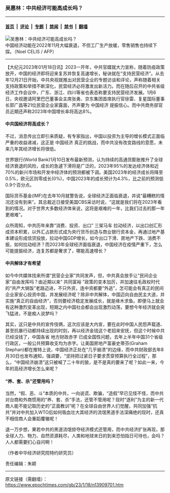 ### 吴惠林：中共经济可能高成长吗？

---

#### [首页](../../../..?n13909701) &nbsp;|&nbsp; [评论](../../../../../epoch-comment?n13909701) &nbsp;|&nbsp; [专题](../../../../../epoch-special?n13909701) &nbsp;|&nbsp; [禁闻](../../../../../epoch-news?n13909701) &nbsp;|&nbsp; [禁书](../../../../../books?n13909701) &nbsp;|&nbsp; [翻墙](https://github.com/gfw-breaker/nogfw/blob/master/README.md?n13909701)


<div><img alt="吴惠林：中共经济可能高成长吗？" class="attachment-djy_600_400 size-djy_600_400 wp-post-image" src="https://i.epochtimes.com/assets/uploads/2022/12/id13885506-590542-600x400.jpg"/>
<div class="caption">
 中国经济动能在2022年11月大幅衰退，不但工厂生产放缓，零售销售也持续下探。（Noel CELIS / AFP）
</div></div><hr/><div class="post_content" id="artbody" itemprop="articleBody">
 <!-- article content begin -->
 <p>
  【大纪元2023年01月18日讯】2023一开年，中共官媒就大力宣称，随着防疫政策放开，中国的经济即将迎来复苏并恢复高速增长，秘诀就在“支持民营经济”。从去年12月21日开始，中共央视就推出对民营企业的专题访谈和评论，声称随着相关支持政策和举措不断深化，民营经济必将激发出新活力。而在随后召开的中共省级经济工作会议中，广东、浙江、四川等省也表态称要支持民营经济发展。1月6日，央视邀请阿里巴巴董事会主席张勇、京东集团首席执行官徐雷、复星国际董事长郭广昌等21位民营企业家露面，齐声要为
  <ok href="https://www.epochtimes.com/gb/tag/%E4%B8%AD%E5%9B%BD%E7%BB%8F%E6%B5%8E.html">
   中国经济
  </ok>
  提振信心。而中共商务部官员近期还声称2023年中国增长率将高达8%。
 </p>
 <h4>
  中共国经济将高成长？
 </h4>
 <p>
  不过，消息传出立即引来质疑，有专家指出，中国以投资为主导的增长模式正面临严重的收益递减，这正是
  <ok href="https://www.epochtimes.com/gb/tag/%E4%B8%AD%E5%9B%BD%E7%BB%8F%E6%B5%8E.html">
   中国经济
  </ok>
  真正的挑战，而中共没有改变路线的意愿，未来几年其经济增长将很低。
 </p>
 <p>
  世界银行(World Bank)1月10日发布最新预测，认为持续的高通货膨胀推升了全球经济衰退的风险，成长的急遽下滑将是广泛的，2023年95%的发达经济体和近70%的新兴市场和开发中经济体的预测都被下调。美国2023年的经济成长将降至0.5%，欧元区则零成长(0%)，中国2023年的成长预计为4.3%，比之前的预测低0.9个百分点。
 </p>
 <p>
  国际货币基金(IMF)在去年10月就警告说，全球经济正面临衰退，并说“最糟糕的情况还没有到来”。其总裁近日接受美国CBS采访时说，“这就是我们将在2023年看到的情况。对于世界大多数经济体来说，这将是艰难的一年，比我们过去的那一年更艰难”。
 </p>
 <p>
  众所周知，中共历年来靠“消费、投资、出口”
  <ok href="https://www.epochtimes.com/gb/tag/%E4%B8%89%E6%9E%B6%E9%A9%AC%E8%BD%A6.html">
   三架马车
  </ok>
  拉动经济，以出口创汇形成资本积累，以外汇占款形式成为央行货币创造与商业银行资本金，再通过地产基本建设形成信贷投放，拉动中国GDP增长，如今出口下滑、房地产下跌、消费不振，如何拉动经济？而2023年全球经济面临衰退，中国经济在疫情严重下，怎么可能提振经济，连复苏都是奢求了，哪能高速增长？
 </p>
 <h4>
  中共解体才有希望
 </h4>
 <p>
  如今中共媒体找来所谓“民营企业家”共同发声，但，中共真会放手让“民间企业家”自由发挥吗？由近期以来“
  <ok href="https://www.epochtimes.com/gb/tag/%E5%85%B1%E5%90%8C%E5%AF%8C%E8%A3%95.html">
   共同富裕
  </ok>
  ”政策的变本加厉，并加速往毛政权时代的“共产大锅饭”老路迈进，不只外资，连中资都要“外逃”，怎可能会有真正的民间企业家安心投资中国，并发展经济呢？除非中共解体，中国迈向自由民主大道，并实施“真正的自由经济”，否则要经济稳定发展成长，就是缘木求鱼。即便马上就会有这种激烈变革出现，短期之内中国社会都会出现激烈动荡，要想今年经济就会突飞猛进，不是痴人说梦吗？
 </p>
 <p>
  其实，这只是中共的宣传伎俩，这次应该是大内宣，要在此时中国人民怨声载道、甚至抗暴行动都持续出现的时刻，再以经济金钱这个老招来安抚，但这个时候中共已经没钱了，中国各省
  <ok href="https://www.epochtimes.com/gb/tag/%E5%9C%B0%E6%96%B9%E8%B4%A2%E6%94%BF%E8%B5%A4%E5%AD%97.html">
   地方财政赤字
  </ok>
  已成全国性问题，去年上半年中国31个省级行政区，一般公共预算收支均为赤字。让美国房地产富豪史蒂芬(Graham Stephan)都在推特上说，中国经济正处在“几乎崩溃”的边缘，而中共财政部去年8月30日也发布通知，强调要，“坚持把过紧日子要求贯穿预算执行全过程”，那么，“中国经济崩溃”这只被喊了二十年的狼，是不是真的要来了呢？如此一来，今年的高经济增长怎么来呢？
 </p>
 <h4>
  “养、套、杀”还管用吗？
 </h4>
 <p>
  当然，“假、恶、斗”本质的中共，一向说谎、欺骗，“造假”早已见怪不怪，而中共对台商和外商惯用的“养、套、杀”手法，还管不管用呢？现时“逐利”为主的新一代商人能不能记取历史的“正面教训”呢？在全球自由世界人们觉醒，共同加强“抗共”并对中共加入WTO后如何吸血壮大其经济的流氓黑道手法深痛绝的现时，还真不相信商人会重蹈覆辙呢！
 </p>
 <p>
  退一万步想，果若中共的黑道流氓掠夺经济模式还管用，而中共经济扩张再现，那全球人力、物力、自然资源耗尽，人类和地球末日的到来恐怕指日可待也，会吗？人人都需要扪心自问啊！
 </p>
 <p>
  （作者中华经济研究院特约研究员）
 </p>
 <p>
  责任编辑：朱颖
 </p>
 <!-- article content end -->
 <div id="below_article_ad">
 </div>
</div>


---

原文链接（需翻墙）：https://www.epochtimes.com/gb/23/1/18/n13909701.htm